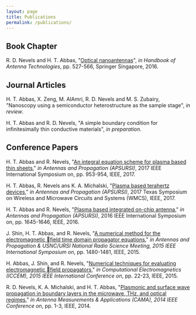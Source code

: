 ```yaml
---
layout: page
title: Publications
permalink: /publications/
---
```


## Book Chapter
R. D. Nevels and H. T. Abbas, "[Optical nanoantennas](http://link.springer.com/referenceworkentry/10.1007/978-981-4560-75-7_43-1)", *in Handbook of
Antenna Technologies*, pp. 527-566, Springer Singapore, 2016.

## Journal Articles
H. T. Abbas, X. Zeng, M. AlAmri, R. D. Nevels and M. S. Zubairy, "Nanoscopy using a semiconductor heterostructure as the sample stage", *in review*.

H. T. Abbas and R. D. Nevels, "A simple boundary condition for infinitesimally thin conductive materials", *in preparation*.

## Conference Papers
H. T. Abbas and R. Nevels, "[An integral equation scheme for plasma based thin sheets](http://ieeexplore.ieee.org/abstract/document/8072519/)," *in
Antennas and Propagation (APSURSI)*, 2017 IEEE International Symposium on, pp. 953-954, IEEE, 2017.

H. T. Abbas, R. Nevels ans K. A. Michalski, "[Plasma based terahertz devices](http://ieeexplore.ieee.org/abstract/document/8070694/)," *in
Antennas and Propagation (APSURSI)*, 2017 Texas Symposium on Wireless and Microwave Circuits and Systems (WMCS), IEEE, 2017.

H. T. Abbas and R. Nevels, "[Plasma based integrated on-chip antenna](http://ieeexplore.ieee.org/abstract/document/7696529/)," *in
Antennas and Propagation (APSURSI)*, 2016 IEEE International Symposium on, pp. 1645-1646, IEEE, 2016.

J. Shin, H. T. Abbas, and R. Nevels, "[A numerical method for the electromagnetic field time domain propagator equations](http://ieeexplore.ieee.org/document/7305129/?arnumber=7305129)," *in Antennas and Propagation & USNC/URSI National Radio Science Meeting, 2015 IEEE International Symposium on*, pp. 1480-1481, IEEE, 2015.

H. Abbas, J. Shin, and R. Nevels, "[Numerical techniques for evaluating
electromagnetic field propagators](http://ieeexplore.ieee.org/document/7052541/?arnumber=7052541)," *in Computational Electromagnetics (ICCEM), 2015 IEEE International Conference on*, pp. 22-23, IEEE, 2015.

R. D. Nevels, K. A. Michalski, and H. T. Abbas, "[Plasmonic and surface
wave propagation in boundary layers in the microwave, THz, and optical
regimes](http://ieeexplore.ieee.org/document/7003332/?arnumber=7003332)," *in Antenna Measurements & Applications (CAMA), 2014 IEEE
Conference on*, pp. 1-3, IEEE, 2014.
